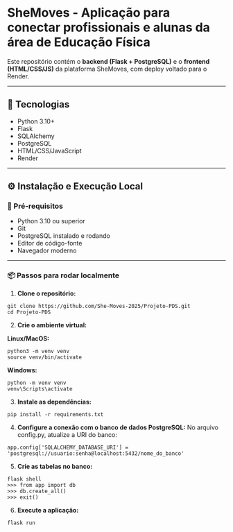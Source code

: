 # SheMoves - Aplicação para conectar profissionais e alunas da área de Educação Física

Este repositório contém o **backend (Flask + PostgreSQL)** e o **frontend (HTML/CSS/JS)** da plataforma SheMoves, com deploy voltado para o Render.

---

## 🚀 Tecnologias

- Python 3.10+
- Flask
- SQLAlchemy
- PostgreSQL
- HTML/CSS/JavaScript 
- Render 

---

## ⚙️ Instalação e Execução Local

### 🔧 Pré-requisitos

- Python 3.10 ou superior
- Git
- PostgreSQL instalado e rodando
- Editor de código-fonte
- Navegador moderno

---

### 📦 Passos para rodar localmente

1. **Clone o repositório:**
```
git clone https://github.com/She-Moves-2025/Projeto-PDS.git
cd Projeto-PDS

```
2. **Crie o ambiente virtual:**
 
**Linux/MacOS:**
```
python3 -m venv venv
source venv/bin/activate  
```
  **Windows:**
```
python -m venv venv
venv\Scripts\activate  
```
3. **Instale as dependências:**
```
pip install -r requirements.txt
```  

4. **Configure a conexão com o banco de dados PostgreSQL:**
No arquivo config.py, atualize a URI do banco:
```
app.config['SQLALCHEMY_DATABASE_URI'] = 'postgresql://usuario:senha@localhost:5432/nome_do_banco'
```

5. **Crie as tabelas no banco:**
```
flask shell  
>>> from app import db  
>>> db.create_all()  
>>> exit()
```

6. **Execute a aplicação:**
```
flask run
```





